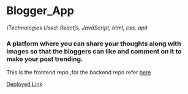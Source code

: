 # Blogger_App
*(Technologies Used: Reactjs, JavaScript, html, css, api)*
### A platform where you can share your thoughts along with images so that the bloggers can like and comment on it to make your post trending.

This is the frontend repo ,for the backend repo refer [here](https://github.com/sahilalam/Blogger_App_backend)

[Deployed Link](https://blogger-app.vercel.app/)

